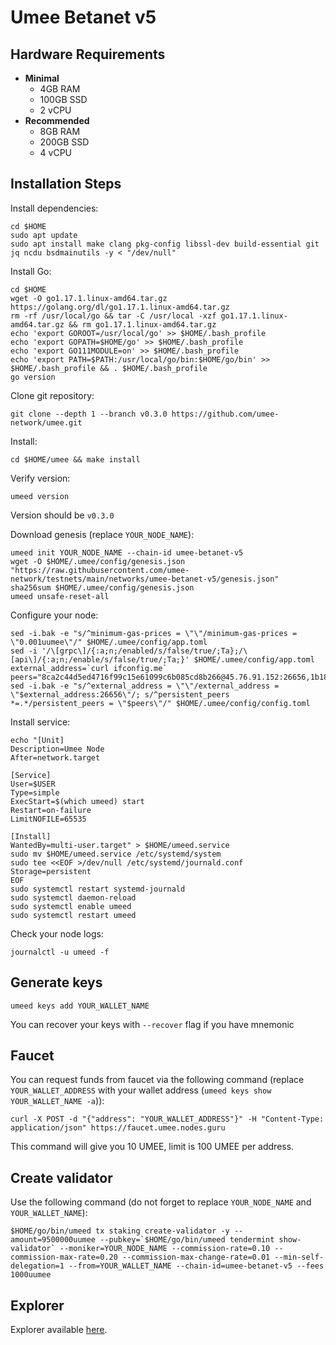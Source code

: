 # Umee Betanet v5

## Hardware Requirements
* **Minimal**
  * 4GB RAM
  * 100GB SSD
  * 2 vCPU
* **Recommended**
  * 8GB RAM
  * 200GB SSD
  * 4 vCPU

## Installation Steps
Install dependencies:
```shell
cd $HOME
sudo apt update
sudo apt install make clang pkg-config libssl-dev build-essential git jq ncdu bsdmainutils -y < "/dev/null"
```
Install Go:
```shell
cd $HOME
wget -O go1.17.1.linux-amd64.tar.gz https://golang.org/dl/go1.17.1.linux-amd64.tar.gz
rm -rf /usr/local/go && tar -C /usr/local -xzf go1.17.1.linux-amd64.tar.gz && rm go1.17.1.linux-amd64.tar.gz
echo 'export GOROOT=/usr/local/go' >> $HOME/.bash_profile
echo 'export GOPATH=$HOME/go' >> $HOME/.bash_profile
echo 'export GO111MODULE=on' >> $HOME/.bash_profile
echo 'export PATH=$PATH:/usr/local/go/bin:$HOME/go/bin' >> $HOME/.bash_profile && . $HOME/.bash_profile
go version
```
Clone git repository:
```shell
git clone --depth 1 --branch v0.3.0 https://github.com/umee-network/umee.git
```
Install:
```shell
cd $HOME/umee && make install
```
Verify version:
```shell
umeed version
```
Version should be `v0.3.0`

Download genesis (replace `YOUR_NODE_NAME`):
```shell
umeed init YOUR_NODE_NAME --chain-id umee-betanet-v5
wget -O $HOME/.umee/config/genesis.json "https://raw.githubusercontent.com/umee-network/testnets/main/networks/umee-betanet-v5/genesis.json"
sha256sum $HOME/.umee/config/genesis.json
umeed unsafe-reset-all
```
Configure your node:
```shell
sed -i.bak -e "s/^minimum-gas-prices = \"\"/minimum-gas-prices = \"0.001uumee\"/" $HOME/.umee/config/app.toml
sed -i '/\[grpc\]/{:a;n;/enabled/s/false/true/;Ta};/\[api\]/{:a;n;/enable/s/false/true/;Ta;}' $HOME/.umee/config/app.toml
external_address=`curl ifconfig.me`
peers="8ca2c44d5ed4716f99c15e61099c6b085cd8b266@45.76.91.152:26656,1b18e2e71df92fb42272ceb52e6b4c85b3a25ada@185.92.222.137:26656"
sed -i.bak -e "s/^external_address = \"\"/external_address = \"$external_address:26656\"/; s/^persistent_peers *=.*/persistent_peers = \"$peers\"/" $HOME/.umee/config/config.toml
```
Install service:
```shell
echo "[Unit]
Description=Umee Node
After=network.target

[Service]
User=$USER
Type=simple
ExecStart=$(which umeed) start
Restart=on-failure
LimitNOFILE=65535

[Install]
WantedBy=multi-user.target" > $HOME/umeed.service
sudo mv $HOME/umeed.service /etc/systemd/system
sudo tee <<EOF >/dev/null /etc/systemd/journald.conf
Storage=persistent
EOF
sudo systemctl restart systemd-journald
sudo systemctl daemon-reload
sudo systemctl enable umeed
sudo systemctl restart umeed
```
Check your node logs:
```shell
journalctl -u umeed -f
```
## Generate keys
```shell
umeed keys add YOUR_WALLET_NAME
```
You can recover your keys with `--recover` flag if you have mnemonic

## Faucet
You can request funds from faucet via the following command (replace `YOUR_WALLET_ADDRESS` with your wallet address (`umeed keys show YOUR_WALLET_NAME -a`)):
```shell
curl -X POST -d "{"address": "YOUR_WALLET_ADDRESS"}" -H "Content-Type: application/json" https://faucet.umee.nodes.guru
```
This command will give you 10 UMEE, limit is 100 UMEE per address.

## Create validator
Use the following command (do not forget to replace `YOUR_NODE_NAME` and `YOUR_WALLET_NAME`):
```shell
$HOME/go/bin/umeed tx staking create-validator -y --amount=9500000uumee --pubkey=`$HOME/go/bin/umeed tendermint show-validator` --moniker=YOUR_NODE_NAME --commission-rate=0.10 --commission-max-rate=0.20 --commission-max-change-rate=0.01 --min-self-delegation=1 --from=YOUR_WALLET_NAME --chain-id=umee-betanet-v5 --fees 1000uumee
```

## Explorer
Explorer available [here](https://betanet-5.umee.nodes.guru/).
